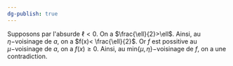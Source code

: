 ```yaml
---
dg-publish: true
---
```


Supposons par l'absurde $\ell<0$. On a $\frac{\ell}{2}>\ell$. Ainsi, au $\eta-$voisinage de $a$, on a $f(x)< \frac{\ell}{2}$.
Or $f$ est possitive au $\mu-$voisinage de $a$, on a $f(x) \geq 0$.
Ainsi, au $\text{min}\{ \mu,\eta \}-$voisinage de $f$, on a une contradiction.
